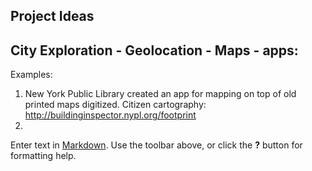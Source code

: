## Project Ideas

## City Exploration - Geolocation - Maps - apps:

Examples:
1. New York Public Library created an app for mapping on top of old printed maps digitized. Citizen cartography: http://buildinginspector.nypl.org/footprint
2. 


Enter text in [Markdown](http://daringfireball.net/projects/markdown/). Use the toolbar above, or click the **?** button for formatting help.
